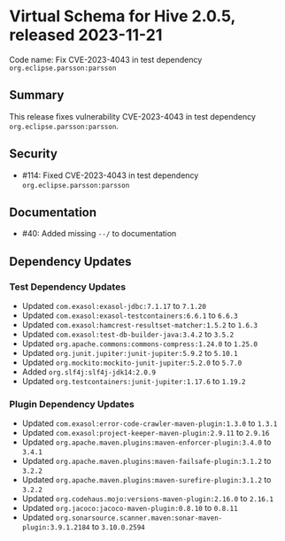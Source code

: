 # Virtual Schema for Hive 2.0.5, released 2023-11-21

Code name: Fix CVE-2023-4043 in test dependency `org.eclipse.parsson:parsson`

## Summary

This release fixes vulnerability CVE-2023-4043 in test dependency `org.eclipse.parsson:parsson`.

## Security

* #114: Fixed CVE-2023-4043 in test dependency `org.eclipse.parsson:parsson`

## Documentation

* #40: Added missing `--/` to documentation

## Dependency Updates

### Test Dependency Updates

* Updated `com.exasol:exasol-jdbc:7.1.17` to `7.1.20`
* Updated `com.exasol:exasol-testcontainers:6.6.1` to `6.6.3`
* Updated `com.exasol:hamcrest-resultset-matcher:1.5.2` to `1.6.3`
* Updated `com.exasol:test-db-builder-java:3.4.2` to `3.5.2`
* Updated `org.apache.commons:commons-compress:1.24.0` to `1.25.0`
* Updated `org.junit.jupiter:junit-jupiter:5.9.2` to `5.10.1`
* Updated `org.mockito:mockito-junit-jupiter:5.2.0` to `5.7.0`
* Added `org.slf4j:slf4j-jdk14:2.0.9`
* Updated `org.testcontainers:junit-jupiter:1.17.6` to `1.19.2`

### Plugin Dependency Updates

* Updated `com.exasol:error-code-crawler-maven-plugin:1.3.0` to `1.3.1`
* Updated `com.exasol:project-keeper-maven-plugin:2.9.11` to `2.9.16`
* Updated `org.apache.maven.plugins:maven-enforcer-plugin:3.4.0` to `3.4.1`
* Updated `org.apache.maven.plugins:maven-failsafe-plugin:3.1.2` to `3.2.2`
* Updated `org.apache.maven.plugins:maven-surefire-plugin:3.1.2` to `3.2.2`
* Updated `org.codehaus.mojo:versions-maven-plugin:2.16.0` to `2.16.1`
* Updated `org.jacoco:jacoco-maven-plugin:0.8.10` to `0.8.11`
* Updated `org.sonarsource.scanner.maven:sonar-maven-plugin:3.9.1.2184` to `3.10.0.2594`
